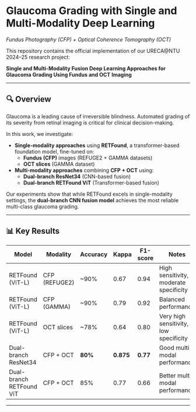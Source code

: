 # Glaucoma Grading with Single and Multi-Modality Deep Learning  
*Fundus Photography (CFP) + Optical Coherence Tomography (OCT)*  

This repository contains the official implementation of our URECA@NTU 2024–25 research project:  

**Single and Multi-Modality Fusion Deep Learning Approaches for Glaucoma Grading Using Fundus and OCT Imaging**  

---

## 🔍 Overview  
Glaucoma is a leading cause of irreversible blindness. Automated grading of its severity from retinal imaging is critical for clinical decision-making.  

In this work, we investigate:  
- **Single-modality approaches** using **RETFound**, a transformer-based foundation model, fine-tuned on:  
  - **Fundus (CFP)** images (REFUGE2 + GAMMA datasets)  
  - **OCT slices** (GAMMA dataset)  
- **Multi-modality approaches** combining **CFP + OCT** using:  
  - **Dual-branch ResNet34** (CNN-based fusion)  
  - **Dual-branch RETFound ViT** (Transformer-based fusion)  

Our experiments show that while RETFound excels in single-modality settings, the **dual-branch CNN fusion model** achieves the most reliable multi-class glaucoma grading.  

---

## 📊 Key Results  

| Model | Modality | Accuracy | Kappa | F1-score | Notes |
|-------|----------|----------|-------|----------|-------|
| RETFound (ViT-L) | CFP (REFUGE2) | ~90% | 0.67 | 0.94 | High sensitivity, moderate specificity |
| RETFound (ViT-L) | CFP (GAMMA) | ~90% | 0.79 | 0.92 | Balanced performance |
| RETFound (ViT-L) | OCT slices | ~78% | 0.64 | 0.80 | Very high sensitivity, low specificity |
| Dual-branch ResNet34 | CFP + OCT | **80%** | **0.875** | **0.77** | Good multi-modal performance |
| Dual-branch RETFound ViT | CFP + OCT | 85% | 0.77 | 0.66 | Better multi-modal performance |

---
